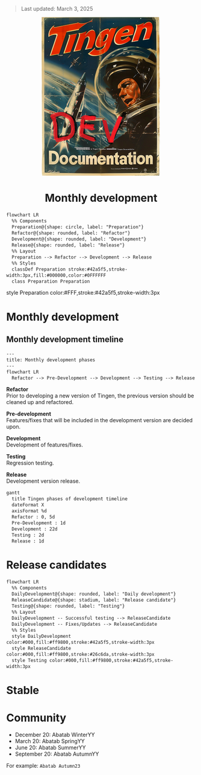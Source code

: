 <!-- u250303 -->

> Last updated: March 3, 2025

<div align="center">

![logo](/.github/image/logo/TingenDevelopmentDocumentation_logo_320x420.png)

 <h1>Monthly development</h1>

</div>

```mermaid
flowchart LR
  %% Components
  Preparation@{shape: circle, label: "Preparation"}
  Refactor@{shape: rounded, label: "Refactor"}
  Development@{shape: rounded, label: "Development"}
  Release@{shape: rounded, label: "Release"}
  %% Layout
  Preparation --> Refactor --> Development --> Release
  %% Styles
  classDef Preparation stroke:#42a5f5,stroke-width:3px,fill:#000000,color:#0FFFFFF
  class Preparation Preparation
```

  style Preparation color:#FFF,stroke:#42a5f5,stroke-width:3px


# Monthly development







## Monthly development timeline

```mermaid
---
title: Monthly development phases
---
flowchart LR
  Refactor --> Pre-Development --> Development --> Testing --> Release
```

**Refactor**  
Prior to developing a new version of Tingen, the previous version should be cleaned up and refactored.

**Pre-development**  
Features/fixes that will be included in the development version are decided upon.

**Development**  
Development of features/fixes.

**Testing**  
Regression testing.

**Release**  
Development version release.

```mermaid
gantt
  title Tingen phases of development timeline
  dateFormat X
  axisFormat %d
  Refactor : 0, 5d
  Pre-Development : 1d
  Development : 22d
  Testing : 2d
  Release : 1d
```


# Release candidates

```mermaid
flowchart LR
  %% Components
  DailyDevelopment@{shape: rounded, label: "Daily development"}
  ReleaseCandidate@{shape: stadium, label: "Release candidate"}
  Testing@{shape: rounded, label: "Testing"}
  %% Layout
  DailyDevelopment -- Successful testing --> ReleaseCandidate
  DailyDevelopment -- Fixes/Updates --> ReleaseCandidate
  %% Styles
  style DailyDevelopment color:#000,fill:#ff9800,stroke:#42a5f5,stroke-width:3px
  style ReleaseCandidate color:#000,fill:#ff9800,stroke:#26c6da,stroke-width:3px
  style Testing color:#000,fill:#ff9800,stroke:#42a5f5,stroke-width:3px
```

# Stable

# Community


- December 20: Abatab WinterYY
- March 20: Abatab SpringYY
- June 20: Abatab SummerYY
- September 20: Abatab AutumnYY

For example: `Abatab Autumn23`










<!--

Color codes
-----------
Project #b71c1c
Documentation #9c27b0

Outpost31/Tingen #ff9800

Development #42a5f5 
Release candidate #26c6da
Stable release #4caf50 
Community #ffee58

Daily Development
Monthly development

UAT
LIVE

Testing #a1887f

General: #eceff1 
Background#37474f

 #ffc107

-->